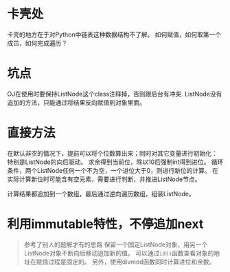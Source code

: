 # 卡壳处
卡壳的地方在于对Python中链表这种数据结构不了解。
如何赋值，如何取第一个成员，如何完成遍历？

# 坑点
OJ在使用时要保持ListNode这个class注释掉，否则跟后台有冲突.
ListNode没有追加的方法，只能通过将结果反向赋值到对象里面。


# 直接方法
在默认非空的情况下，提前可以将个位数算出来；同时对其它变量进行初始化：
特别是ListNode的向后驱动。
求余得到当前位，除以10后强制int得到进位。
循环条件，两个ListNode任何一个不为空，一个进位大于0，则进行新位的计算。
在实际计算新位时可能含有空元素，需要进行判断，并推进ListNode节点。

计算结果都追加到一个数组，最后通过逆向遍历数组，组装ListNode。

# 利用immutable特性，不停追加next
> 参考了别人的题解才有的思路
保留一个固定ListNode对象，用另一个ListNode对象不断向后移动追加新的值。
可以通过`id()`函数查看对象的地址在赋值过程是固定的。
另外，使用divmod函数同时计算进位和余数。
